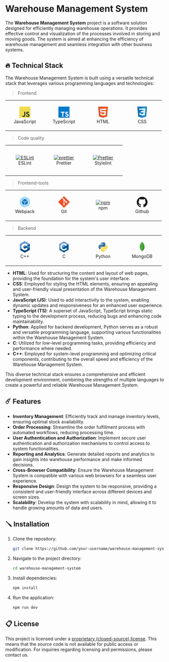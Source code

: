 # Warehouse Management System

The **Warehouse Management System** project is a software solution designed for efficiently managing warehouse operations. It provides effective control and visualization of the processes involved in storing and moving goods. The system is aimed at enhancing the efficiency of warehouse management and seamless integration with other business systems.

## 🔥 Technical Stack

The Warehouse Management System is built using a versatile technical stack that leverages various programming languages and technologies:

> Frontend

<table width="100%">
  <tr>
    <td align="center" width="110" height="90">
      <a href="#">
        <img
          src="https://raw.githubusercontent.com/devicons/devicon/1119b9f84c0290e0f0b38982099a2bd027a48bf1/icons/javascript/javascript-original.svg"
          width="36"
          height="36"
          alt="JavaScript"
        />
      </a>
      <br />JavaScript
    </td>
    <td align="center" width="110" height="90">
      <a href="#">
        <img
          src="https://raw.githubusercontent.com/devicons/devicon/1119b9f84c0290e0f0b38982099a2bd027a48bf1/icons/typescript/typescript-original.svg"
          width="36"
          height="36"
          alt="typescript"
        />
      </a>
      <br />TypeScript
    </td>
    <td align="center" width="110" height="90">
      <a href="#">
        <img
          src="https://github.com/devicons/devicon/blob/master/icons/html5/html5-original.svg"
          width="36"
          height="36"
          alt="HTML"
        />
      </a>
      <br />HTML
    </td>
    <td align="center" width="110" height="90">
      <a href="#">
        <img
          src="https://github.com/devicons/devicon/blob/master/icons/css3/css3-original.svg"
          width="36"
          height="36"
          alt="CSS"
        />
      </a>
      <br />CSS
    </td>
  </tr>
</table>

> Code quality

<table width="100%">
  <tr>
    <td align="center" width="110" height="90">
      <a href="#">
        <img
          src="https://brandeps.com/icon-download/E/Eslint-icon-vector-02.svg"
          width="36"
          height="36"
          alt="ESLint"
        />
      </a>
      <br />ESLint
    </td>
    <td align="center" width="110" height="90">
      <a href="#">
        <img
          src="https://brandeps.com/icon-download/P/Prettier-icon-vector-02.svg"
          width="36"
          height="36"
          alt="prettier"
        />
      </a>
      <br />Prettier
    </td>
    <td align="center" width="110" height="90">
      <a href="#">
        <img
          src="https://brandeps.com/logo-download/S/Stylelint-logo-vector-01.svg"
          width="36"
          height="36"
          alt="Prettier"
        />
      </a>
      <br />Stylelint
    </td>
  </tr>
</table>

> Frontend-tools

<table width="100%">
  <tr>
    <td align="center" width="110" height="90">
      <a href="#">
        <img
          src="https://github.com/devicons/devicon/blob/master/icons/webpack/webpack-original.svg"
          width="36"
          height="36"
          alt="Webpack"
        />
      </a>
      <br />Webpack
    </td>
    <td align="center" width="110" height="90">
      <a href="#">
        <img
          src="https://raw.githubusercontent.com/devicons/devicon/1119b9f84c0290e0f0b38982099a2bd027a48bf1/icons/git/git-original.svg"
          width="36"
          height="36"
          alt="git"
        />
      </a>
      <br />Git
    </td>
    <td align="center" width="110" height="90">
      <a href="#">
        <img
          src="https://brandeps.com/icon-download/N/Npm-icon-vector-05.svg"
          width="36"
          height="36"
          alt="npm"
        />
      </a>
      <br />npm
    </td>
    <td align="center" width="110" height="90">
      <a href="#">
        <img
          src="https://github.com/devicons/devicon/blob/master/icons/github/github-original.svg"
          width="36"
          height="36"
          alt="github"
        />
      </a>
      <br />Github
    </td>
  </tr>
</table>

> Backend

<table width="100%">
  <tr>
    <td align="center" width="110" height="90">
      <a href="#">
        <img
          src="https://github.com/devicons/devicon/blob/master/icons/cplusplus/cplusplus-original.svg"
          width="36"
          height="36"
          alt="C++"
        />
      </a>
      <br />C++
    </td>
    <td align="center" width="110" height="90">
      <a href="#">
        <img
          src="https://github.com/devicons/devicon/blob/master/icons/c/c-original.svg"
          width="36"
          height="36"
          alt="C"
        />
      </a>
      <br />C
    </td>
    <td align="center" width="110" height="90">
      <a href="#">
        <img
          src="https://github.com/devicons/devicon/blob/master/icons/python/python-original.svg"
          width="36"
          height="36"
          alt="Python"
        />
      </a>
      <br />Python
    </td>
    <td align="center" width="110" height="90">
      <a href="#">
        <img
          src="https://github.com/devicons/devicon/blob/master/icons/mongodb/mongodb-original.svg"
          width="36"
          height="36"
          alt="MongoDB"
        />
      </a>
      <br />MongoDB
    </td>
  </tr>
</table>

- **HTML**: Used for structuring the content and layout of web pages, providing the foundation for the system's user interface.
- **CSS**: Employed for styling the HTML elements, ensuring an appealing and user-friendly visual presentation of the Warehouse Management System.
- **JavaScript (JS)**: Used to add interactivity to the system, enabling dynamic updates and responsiveness for an enhanced user experience.
- **TypeScript (TS)**: A superset of JavaScript, TypeScript brings static typing to the development process, reducing bugs and enhancing code maintainability.
- **Python**: Applied for backend development, Python serves as a robust and versatile programming language, supporting various functionalities within the Warehouse Management System.
- **C**: Utilized for low-level programming tasks, providing efficiency and performance where needed.
- **C++**: Employed for system-level programming and optimizing critical components, contributing to the overall speed and efficiency of the Warehouse Management System.

This diverse technical stack ensures a comprehensive and efficient development environment, combining the strengths of multiple languages to create a powerful and reliable Warehouse Management System.

## ☄️ Features

- **Inventory Management**: Efficiently track and manage inventory levels, ensuring optimal stock availability.
- **Order Processing**: Streamline the order fulfillment process with automated workflows, reducing processing time.
- **User Authentication and Authorization**: Implement secure user authentication and authorization mechanisms to control access to system functionalities.
- **Reporting and Analytics**: Generate detailed reports and analytics to gain insights into warehouse performance and make informed decisions.
- **Cross-Browser Compatibility**: Ensure the Warehouse Management System is compatible with various web browsers for a seamless user experience.
- **Responsive Design**: Design the system to be responsive, providing a consistent and user-friendly interface across different devices and screen sizes.
- **Scalability**: Develop the system with scalability in mind, allowing it to handle growing amounts of data and users.

## 🪛 Installation

1. Clone the repository:

   ```bash
   git clone https://github.com/your-username/warehouse-management-system.git
   ```

2. Navigate to the project directory:
   ```bash
   cd warehouse-management-system
   ```
3. Install dependencies:
   ```bash
   npm install
   ```
4. Run the application:
   ```bash
   npm run dev
   ```

## 📋️ License

This project is licensed under a [proprietary (closed-source) license](LICENSE). This means that the source code is not available for public access or modification. For inquiries regarding licensing and permissions, please contact us.
